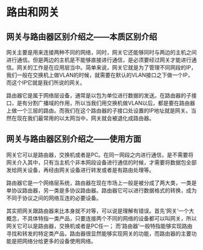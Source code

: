 # 路由和网关

## **网关与路由器区别介绍之——本质区别介绍**

网关主要是用来连接两种不同的网络，同时，网关它还能够同时与两边的主机之间进行通信。但是两边的主机是不能够直接进行通信，是必须要经过网关才能进行通信。网关的工作是在应用层当中。简单来说，网关它就是为了管理不同网段的IP，我们一般在交换机上做VLAN的时候，就需要在默认的VLAN接口之下做一个IP，而这个IP它就是我们所说的网关。

路由器它是属于网络层设备，通常是以包为单位进行数据的发送。在路由器的子接口，是有分割广播域的作用，所以当我们用交换机做VLAN以后，都是要在路由器上做一个三层的路由。而我们在这个路由器的子接口处设置的IP地址就是网关。当然在现在我们最常用的以太网当中，网关就会被退化成路由器。

## **网关与路由器区别介绍之——使用方面**

网关它可以是路由器，交换机或者是PC。在同一网段之内进行通信，是不需要将网关介入其中，只有当主机个非本网段设备进行通信的时候，才需要将数据包全部发给网关设备，再经由网关设备进行转发或者是有路由处理等。

路由器它是一个网络层系统，路由器在现在市场上一般是被分成了两大类，一类是单协议路由器，另一类是多协议路由器。路由器它可以进行数据格式的转换，成为不同于协议之间的网络互连的必要设备。

其实把网关跟路由器来比本身就不对等，可以说是理解有错误。首先‘网关’一个大概念，不具体特指一类产品，只要连接两个不同的网络的设备都可以叫网关，所以网关它可以是路由器，交换机或者是PC任一；  而‘路由器’一般特指能够实现路由寻找和转发的特定类产品，路由器很显然能够实现网关的功能，而路由器的主要功能是把网络分给更多的设备使用网络。
